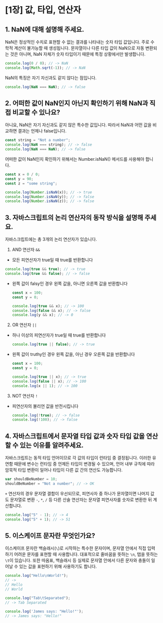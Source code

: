 # [1장] 값, 타입, 연산자

## 1. NaN에 대해 설명해 주세요.

NaN은 정상적인 수치로 표현할 수 없는 결과를 나타내는 숫자 타입 값입니다. 주로 수학적 계산이 불가능할 때 생성됩니다. 문자열이나 다른 타입 값이 NaN으로 자동 변환되는 것은 아니며, NaN 자체가 숫자 타입이기 때문에 특정 상황에서만 발생합니다.

```js
console.log(0 / 0); // -> NaN
console.log(Math.sqrt(-1)); // -> NaN
```

NaN의 특징은 자기 자신과도 같지 않다는 점입니다.

```js
console.log(NaN === NaN); // -> false
```

## 2. 어떠한 값이 NaN인지 아닌지 확인하기 위해 NaN과 직접 비교할 수 있나요?

아니요, NaN은 자기 자신과도 같지 않은 특수한 값입니다. 따라서 NaN과 어떤 값을 비교하면 결과는 언제나 false입니다.

```js
const string = "Not a number";
console.log(NaN === string); // -> false
console.log(NaN === NaN); // -> false
```

어떠한 값이 NaN인지 확인하기 위해서는 Number.isNaN() 메서드를 사용해야 합니다.

```js
const x = 0 / 0;
const y = 90;
const z = "some string";

console.log(Number.isNaN(x)); // -> true
console.log(Number.isNaN(y)); // -> false
console.log(Number.isNaN(z)); // -> false
```

## 3. 자바스크립트의 논리 연산자의 동작 방식을 설명해 주세요.

자바스크립트에는 총 3개의 논리 연산자가 있습니다.

1. AND 연산자 `&&`

- 모든 피연산자가 true일 때 true를 반환합니다

```js
console.log(true && true); // -> true
console.log(true && false); // -> false
```

- 왼쪽 값이 falsy인 경우 왼쪽 값을, 아니면 오른쪽 값을 반환합니다

  ```js
  const x = 100;
  const y = 0;

  console.log(true && x); // -> 100
  console.log(false && x); // -> false
  console.log(y && x); // -> 0
  ```

2. OR 연산자 `||`

- 하나 이상의 피연산자가 true일 때 true를 반환합니다
  ```js
  console.log(true || false); // -> true
  ```
- 왼쪽 값이 truthy인 경우 왼쪽 값을, 아닌 경우 오른쪽 값을 반환합니다

  ```js
  const x = 100;
  const y = 0;

  console.log(true || x); // -> true
  console.log(false || x); // -> 100
  console.log(x || 1); // -> 100
  ```

3. NOT 연산자 `!`

- 피연산자의 불리언 값을 반전시킵니다
  ```js
  console.log(!true); // -> false
  console.log(!100); // -> false
  ```

## 4. 자바스크립트에서 문자열 타입 값과 숫자 타입 값을 연산할 수 있는 이유를 알려주세요.

자바스크립트는 동적 타입 언어이므로 각 값의 타입이 런타임 중 결정됩니다. 이러한 유연함 때문에 변수는 런타임 중 언제든 타입이 변경될 수 있으며, 언어 내부 규칙에 따라 암묵적 타입 변환이 일어나 타입이 다른 값 간의 연산도 가능합니다.

```js
var shouldBeNumber = 10;
shouldBeNumber = "Not a number"; // -> OK
```

`+` 연산자의 경우 문자열 결합이 우선되므로, 피연사자 중 하나가 문자열이면 나머지 값도 문자열로 변환 `-`, `*`, `/` 등 다른 산술 연산자는 문자열 피연사자를 숫자로 변환한 뒤 계산합니다.

```js
console.log("5" - 1); // -> 4
console.log("5" + 1); // -> 51
```

## 5. 이스케이프 문자란 무엇인가요?

이스케이프 문자란 백슬래시(`\`)로 시작하는 특수한 문자이며, 문자열 안에서 직접 입력하기 어려운 문자를 표현할 때 사용합니다. 대표적으로 줄바꿈을 뜻하는 `\n`, 탭을 뜻하는 `\t`이 있습니다. 또한 따옴표, 백슬래시 등 실제로 문자열 안에서 다른 문자와 충돌이 일어날 수 있는 값을 표현하기 위해 사용하기도 합니다.

```js
console.log("Hello\nWorld!");
// ->
// Hello
// World

console.log("Tab\tSeparated");
// -> Tab Separated

console.log('James says: "Hello!"');
// -> James says: "Hello!"
```
